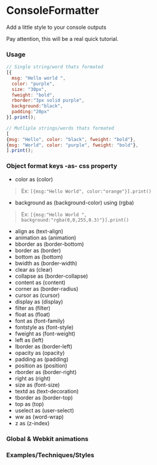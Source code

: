 # ConsoleFormatter
Add a little style to your console outputs

Pay attention, this will be a real quick tutorial.

### Usage
```javascript
// Single string/word thats formated
[{
  msg: "Hello world ", 
  color: "purple", 
  size: "30px",
  fweight: "bold",
  rborder:"3px solid purple",
  background:"black",
  padding:"20px"
}].print();

// Mutliple strings/words thats formated
[
{msg: "Hello", color: "black", fweight: "bold"},
{msg: "World", color: "purple", fweight: "bold"},
].print();
```


### Object format keys -as- css property
- color as (color)
> Ex: ```[{msg:"Hello World", color:"orange"}].print()```
- background as (background-color) using (rgba)
> Ex: ```[{msg:"Hello World ", background:"rgba(0,0,255,0.3)"}].print()```
- align as (text-align)
- animation as (animation)
- bborder as (border-bottom)
- border as (border)
- bottom as (bottom)
- bwidth as (border-width)
- clear as (clear)
- collapse as (border-collapse)
- content as (content)
- corner as (border-radius)
- cursor as (cursor)
- display as (display)
- filter as (filter)
- float as (float)
- font as (font-family)
- fontstyle as (font-style)
- fweight as (font-weight)
- left as (left)
- lborder as (border-left)
- opacity as (opacity)
- padding as (padding)
- position as (position)
- rborder as (border-right)
- right as (right)
- size as (font-size)
- textd as (text-decoration)
- tborder as (border-top)
- top as (top)
- uselect as (user-select)
- ww as (word-wrap)
- z as (z-index)

### Global & Webkit animations
### Examples/Techniques/Styles
